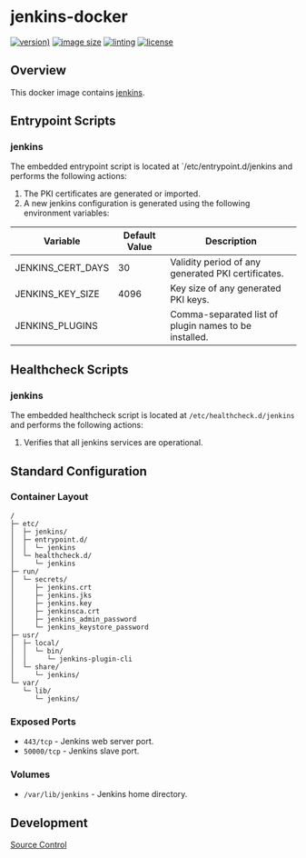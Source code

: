 # jenkins-docker

[![version)](https://img.shields.io/docker/v/crashvb/jenkins/latest)](https://hub.docker.com/repository/docker/crashvb/jenkins)
[![image size](https://img.shields.io/docker/image-size/crashvb/jenkins/latest)](https://hub.docker.com/repository/docker/crashvb/jenkins)
[![linting](https://img.shields.io/badge/linting-hadolint-yellow)](https://github.com/hadolint/hadolint)
[![license](https://img.shields.io/github/license/crashvb/jenkins-docker.svg)](https://github.com/crashvb/jenkins-docker/blob/master/LICENSE.md)

## Overview

This docker image contains [jenkins](https://jenkins-ci.org/).

## Entrypoint Scripts

### jenkins

The embedded entrypoint script is located at `/etc/entrypoint.d/jenkins and performs the following actions:

1. The PKI certificates are generated or imported.
2. A new jenkins configuration is generated using the following environment variables:

 | Variable | Default Value | Description |
 | -------- | ------------- | ----------- |
 | JENKINS\_CERT\_DAYS | 30 | Validity period of any generated PKI certificates. |
 | JENKINS\_KEY\_SIZE | 4096 | Key size of any generated PKI keys. |
 | JENKINS\_PLUGINS | | Comma-separated list of plugin names to be installed. |

## Healthcheck Scripts

### jenkins

The embedded healthcheck script is located at `/etc/healthcheck.d/jenkins` and performs the following actions:

1. Verifies that all jenkins services are operational.

## Standard Configuration

### Container Layout

```
/
├─ etc/
│  ├─ jenkins/
│  ├─ entrypoint.d/
│  │  └─ jenkins
│  └─ healthcheck.d/
│     └─ jenkins
├─ run/
│  └─ secrets/
│     ├─ jenkins.crt
│     ├─ jenkins.jks
│     ├─ jenkins.key
│     ├─ jenkinsca.crt
│     ├─ jenkins_admin_password
│     └─ jenkins_keystore_password
├─ usr/
│  ├─ local/
│  │  └─ bin/
│  │     └─ jenkins-plugin-cli
│  └─ share/
│     └─ jenkins/
└─ var/
   └─ lib/
      └─ jenkins/
```

### Exposed Ports

* `443/tcp` - Jenkins web server port.
* `50000/tcp` - Jenkins slave port.

### Volumes

* `/var/lib/jenkins` - Jenkins home directory.

## Development

[Source Control](https://github.com/crashvb/jenkins-docker)

